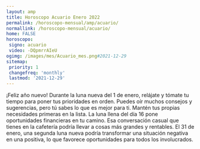 ```yaml
---
layout: amp
title: Horoscopo Acuario Enero 2022 
permalink: /horoscopo-mensual/amp/acuario/
normallink: /horoscopo-mensual/acuario/
home: FALSE
horoscopo:
 signo: acuario
 video: -DQpmrrAIeU
ogimg: /images/mes/Acuario_mes.png#2021-12-29
sitemap:
 priority: 1
 changefreq: 'monthly'
 lastmod: '2021-12-29'
---
```



¡Feliz año nuevo! Durante la luna nueva del 1 de enero, relájate y tómate tu tiempo para poner tus prioridades en orden. Puedes oír muchos consejos y sugerencias, pero tú sabes lo que es mejor para ti. Mantén tus propias necesidades primeras en la lista. La luna llena del día 16 pone oportunidades financieras en tu camino. Esa conversación casual que tienes en la cafetería podría llevar a cosas más grandes y rentables. El 31 de enero, una segunda luna nueva podría transformar una situación negativa en una positiva, lo que favorece oportunidades para todos los involucrados. 
